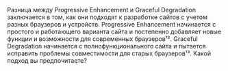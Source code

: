 Разница между Progressive Enhancement и Graceful Degradation заключается в том, как они подходят к разработке сайтов с учетом разных браузеров и устройств. Progressive Enhancement начинается с простого и работающего варианта сайта и постепенно добавляет новые функции и возможности для современных браузеров¹². Graceful Degradation начинается с полнофункционального сайта и пытается исправить проблемы совместимости для старых браузеров¹³. Какой подход вы предпочитаете?
